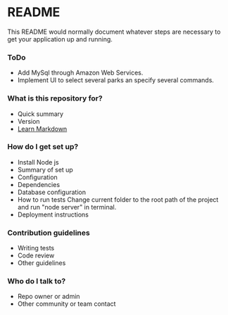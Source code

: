 # README #

This README would normally document whatever steps are necessary to get your application up and running.

### ToDo ###

* Add MySql through Amazon Web Services.
* Implement UI to select several parks an specify several commands. 

### What is this repository for? ###

* Quick summary
* Version
* [Learn Markdown](https://bitbucket.org/tutorials/markdowndemo)

### How do I get set up? ###

* Install Node js
* Summary of set up
* Configuration
* Dependencies
* Database configuration
* How to run tests
	Change current folder to the root path of the project and run "node server" in terminal.
* Deployment instructions

### Contribution guidelines ###

* Writing tests
* Code review
* Other guidelines

### Who do I talk to? ###

* Repo owner or admin
* Other community or team contact